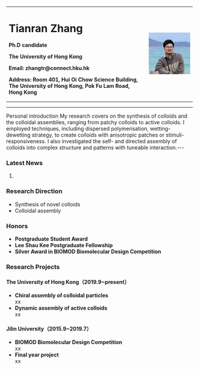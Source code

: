 <div>
<table border="0">
  <tr>
    <td width="75%">
      <h1>Tianran Zhang</h1>
      <p><b>Ph.D candidate</b></p>
      <p><b>The University of Hong Kong</b></p>
      <p><b>Email: zhangtr@connect.hku.hk</b></p>
      <p><b>Address: Room 401, Hui Oi Chow Science Building, The University of Hong Kong, Pok Fu Lam Road, Hong Kong</b></p>
    </td>
    <td width="25%">
      <img src="tianranzhang.jpg" width="100%">
    </td>
  </tr>
</table>
</div>

---

Personal introduction
My research covers on the synthesis of colloids and the colloidal assemblies, ranging from patchy colloids to active colloids. I employed techniques, including dispersed polymerisation, wetting-dewetting strategy, to create colloids with anisotropic patches or stimuli-responsiveness. I also investigated the self- and directed assembly of colloids into complex structure and patterns with tuneable interaction.---

### Latest News
1. 

### Research Direction
- Synthesis of novel colloids
- Colloidal assembly

### Honors
- **Postgraduate Student Award**
- **Lee Shau Kee Postgraduate Fellowship**
- **Silver Award in BIOMOD Biomolecular Design Competition**

### Research Projects
#### The University of Hong Kong（2019.9~present）
- **Chiral assembly of colloidal particles**  
xx
- **Dynamic assembly of active colloids**  
xx

#### Jilin University（2015.9~2019.7）
- **BIOMOD Biomolecular Design Competition**  
xx
- **Final year project**  
xx
